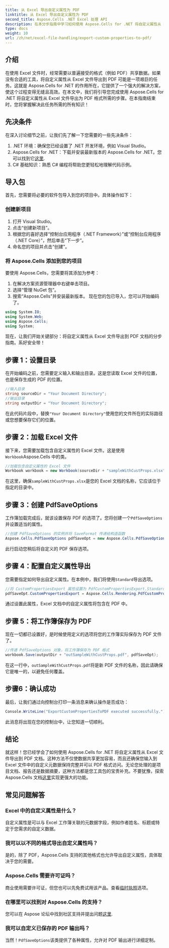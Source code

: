 ```yaml
---
title: 从 Excel 导出自定义属性为 PDF
linktitle: 从 Excel 导出自定义属性为 PDF
second_title: Aspose.Cells .NET Excel 处理 API
description: 在本分步指南中学习如何使用 Aspose.Cells for .NET 将自定义属性从 Excel 导出到 PDF。简化您的数据共享。
type: docs
weight: 10
url: /zh/net/excel-file-handling/export-custom-properties-to-pdf/
---
```

## 介绍
在使用 Excel 文件时，经常需要以普遍接受的格式（例如 PDF）共享数据。如果没有合适的工具，将自定义属性从 Excel 文件导出到 PDF 可能是一项艰巨的任务。这就是 Aspose.Cells for .NET 的作用所在，它提供了一个强大的解决方案，使这个过程变得无缝且高效。在本文中，我们将引导您完成使用 Aspose.Cells for .NET 将自定义属性从 Excel 文件导出为 PDF 格式所需的步骤。在本指南结束时，您将掌握解决此任务所需的所有知识！
## 先决条件
在深入讨论细节之前，让我们先了解一下您需要的一些先决条件：
1. .NET 环境：确保您已经设置了 .NET 开发环境，例如 Visual Studio。
2.  Aspose.Cells for .NET：下载并安装最新版本的 Aspose.Cells for .NET。您可以找到它[这里](https://releases.aspose.com/cells/net/).
3. C# 基础知识：熟悉 C# 编程将帮助您更轻松地理解代码示例。
## 导入包
首先，您需要将必要的软件包导入到您的项目中。具体操作如下：
### 创建新项目
1. 打开 Visual Studio。
2. 点击“创建新项目”。
3. 根据您的喜好选择“控制台应用程序（.NET Framework）”或“控制台应用程序（.NET Core）”，然后单击“下一步”。
4. 命名您的项目并点击“创建”。
### 将 Aspose.Cells 添加到您的项目
要使用 Aspose.Cells，您需要将其添加为参考：
1. 在解决方案资源管理器中右键单击项目。
2. 选择“管理 NuGet 包”。
3. 搜索“Aspose.Cells”并安装最新版本。
现在您的包已导入，您可以开始编码了。

```csharp
using System.IO;
using System.Web;
using Aspose.Cells;
using System;
```

现在，让我们开始关键部分：将自定义属性从 Excel 文件导出到 PDF 文档的分步指南。系好安全带！
## 步骤 1：设置目录
在开始编码之前，您需要定义输入和输出目录。这是您读取 Excel 文件的位置，也是保存生成的 PDF 的位置。
```csharp
//输入目录
string sourceDir = "Your Document Directory";
//输出目录
string outputDir = "Your Document Directory";
```
在此代码片段中，替换`"Your Document Directory"`使用您的文件所在的实际路径或您想要保存它们的位置。
## 步骤 2：加载 Excel 文件
接下来，您需要加载包含自定义属性的 Excel 文件。这是使用`Workbook`Aspose.Cells 中的类。
```csharp
//加载包含自定义属性的 Excel 文件
Workbook workbook = new Workbook(sourceDir + "sampleWithCustProps.xlsx");
```
在这里，确保`sampleWithCustProps.xlsx`是您的 Excel 文档的名称，它应该位于指定的目录中。
## 步骤 3：创建 PdfSaveOptions
工作簿加载完成后，就该设置保存 PDF 的选项了。您将创建一个`PdfSaveOptions`并设置适当的属性。
```csharp
//创建 PdfSaveOptions 的实例并将 SaveFormat 传递给构造函数
Aspose.Cells.PdfSaveOptions pdfSaveOpt = new Aspose.Cells.PdfSaveOptions();
```
此行启动您稍后将自定义的 PDF 保存选项。
## 步骤 4：配置自定义属性导出
您需要指定如何导出自定义属性。在本例中，我们将使用`Standard`导出选项。
```csharp
//将 CustomPropertiesExport 属性设置为 PdfCustomPropertiesExport.Standard
pdfSaveOpt.CustomPropertiesExport = Aspose.Cells.Rendering.PdfCustomPropertiesExport.Standard;
```
通过设置此属性，Excel 文档中的自定义属性将包含在 PDF 中。
## 步骤 5：将工作簿保存为 PDF
现在一切都已设置好，是时候使用定义的选项将您的工作簿实际保存为 PDF 文件了。
```csharp
//传递 PdfSaveOptions 对象，将工作簿保存为 PDF 格式
workbook.Save(outputDir + "outSampleWithCustProps.pdf", pdfSaveOpt);
```
在这一行中，`outSampleWithCustProps.pdf`将是新 PDF 文件的名称，因此请确保它是唯一的，以避免任何覆盖。
## 步骤6：确认成功
最后，让我们通过向控制台打印一条消息来确认操作是否成功：
```csharp
Console.WriteLine("ExportCustomPropertiesToPDF executed successfully.");
```
此消息将出现在您的控制台中，让您知道一切顺利。
## 结论
就这样！您已经学会了如何使用 Aspose.Cells for .NET 将自定义属性从 Excel 文件导出到 PDF 文档。这种方法不仅使数据共享更加容易，而且还确保您输入到 Excel 文件中的自定义元数据保持完整并可以 PDF 格式访问。无论您处理的是项目文档、报告还是数据摘要，这种方法都是您工具包的宝贵补充。不要犹豫，探索 Aspose.Cells 文档[这里](https://reference.aspose.com/cells/net/)实现更强大的功能。
## 常见问题解答
### Excel 中的自定义属性是什么？
自定义属性是可以与 Excel 工作簿关联的元数据字段，例如作者姓名、标题或特定于您需求的自定义数据。
### 我可以以不同的格式导出自定义属性吗？
是的，除了 PDF，Aspose.Cells 支持的其他格式也允许导出自定义属性，具体取决于您的需要。
### Aspose.Cells 需要许可证吗？
商业使用需要许可证，但您也可以先免费试用该产品。查看[临时执照](https://purchase.aspose.com/temporary-license/)选项。
### 在哪里可以找到对 Aspose.Cells 的支持？
您可以在 Aspose 论坛中找到社区支持并提出问题[这里](https://forum.aspose.com/c/cells/9).
### 我可以自定义已保存的 PDF 输出吗？
当然！`PdfSaveOptions`该类提供了各种属性，允许对 PDF 输出进行详细定制。